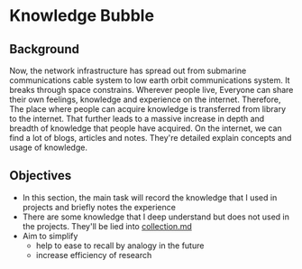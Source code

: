 # Knowledge Bubble


## Background

Now, the network infrastructure has spread out from submarine communications cable system to low earth orbit communications system.
It breaks through space constrains. Wherever people live, Everyone can share their own feelings, knowledge and experience on the internet.
Therefore, The place where people can acquire knowledge is transferred from library to the internet.
That further leads to a massive increase in depth and breadth of knowledge that people have acquired.
On the internet, we can find a lot of blogs, articles and notes. They're detailed explain concepts and usage of knowledge.

## Objectives

- In this section, the main task will record the knowledge that I used in projects and briefly notes the experience
- There are some knowledge that I deep understand but does not used in the projects. They'll be lied into [collection.md](./collection.en.md)
- Aim to simplify
  - help to ease to recall by analogy in the future
  - increase efficiency of research

